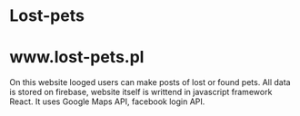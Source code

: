 <h1>Lost-pets</h1>
<h1>www.lost-pets.pl</h1>
On this website looged users can make posts of lost or found pets. All data is stored on firebase, website itself is writtend in javascript framework React. It uses Google Maps API, facebook login API.



